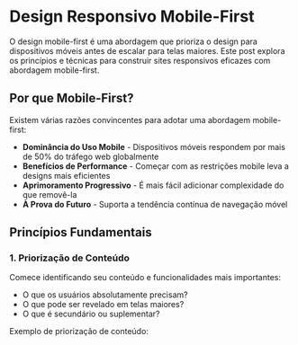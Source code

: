 # Design Responsivo Mobile-First

O design mobile-first é uma abordagem que prioriza o design para dispositivos móveis antes de escalar para telas maiores. Este post explora os princípios e técnicas para construir sites responsivos eficazes com abordagem mobile-first.

## Por que Mobile-First?

Existem várias razões convincentes para adotar uma abordagem mobile-first:

- **Dominância do Uso Mobile** - Dispositivos móveis respondem por mais de 50% do tráfego web globalmente
- **Benefícios de Performance** - Começar com as restrições mobile leva a designs mais eficientes
- **Aprimoramento Progressivo** - É mais fácil adicionar complexidade do que removê-la
- **À Prova do Futuro** - Suporta a tendência contínua de navegação móvel

## Princípios Fundamentais

### 1. Priorização de Conteúdo

Comece identificando seu conteúdo e funcionalidades mais importantes:

- O que os usuários absolutamente precisam?
- O que pode ser revelado em telas maiores?
- O que é secundário ou suplementar?

Exemplo de priorização de conteúdo:

